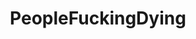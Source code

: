 ---
title: PeopleFuckingDying
crosslinks:
- anti_gif_bot
- livven
- youtubefactsbot
- youtubot
- tmsbmeta
- gifs
- funny
- aww
- u_imguralbumbot
- botwatch
- AskReddit
- titleporn
- rarepuppers
- BetterEveryLoop
- pics
- HumansBeingBros
- ChildrenFallingOver
- mildlyinteresting
- Eyebleach
- gaming
---